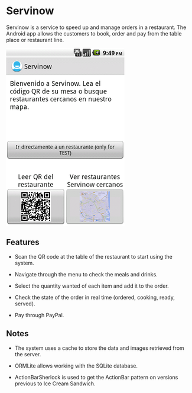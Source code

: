 # Servinow

Servinow is a service to speed up and manage orders in a restaurant. The Android app allows the customers to book, order and pay from the table place or restaurant line.

![](sample.gif)

## Features

* Scan the QR code at the table of the restaurant to start using the system.

* Navigate through the menu to check the meals and drinks.

* Select the quantity wanted of each item and add it to the order.

* Check the state of the order in real time (ordered, cooking, ready, served).

* Pay through PayPal.

## Notes

* The system uses a cache to store the data and images retrieved from the server.

* ORMLite allows working with the SQLite database.

* ActionBarSherlock is used to get the ActionBar pattern on versions previous to Ice Cream Sandwich.
